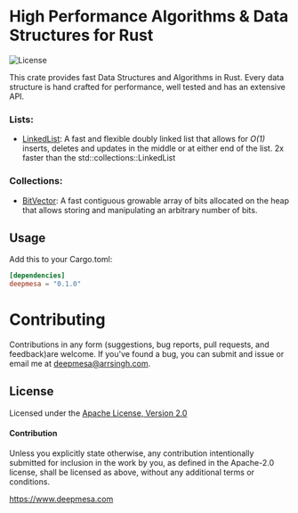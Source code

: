 # High Performance Algorithms & Data Structures for Rust

![License](https://img.shields.io/badge/License-Apache--2.0-blue)

This crate provides fast Data Structures and Algorithms in Rust. Every data structure is hand crafted for performance, well tested and has an extensive API.

### Lists:
* [LinkedList](https://www.deepmesa.com/data-structures/linkedlist): A fast and flexible doubly linked list that allows for *O(1)* inserts, deletes and updates in the middle or at either end of the list. 2x faster than the std::collections::LinkedList

### Collections:
* [BitVector](https://www.deepmesa.com/data-structures/bitvector): A fast contiguous growable array of bits allocated on the heap that allows storing and manipulating an arbitrary number of bits.

## Usage

Add this to your Cargo.toml:

```toml
[dependencies]
deepmesa = "0.1.0"
```

# Contributing

Contributions in any form (suggestions, bug reports, pull requests, and feedback)are welcome. If you've found a bug, you can submit and issue or email me at deepmesa@arrsingh.com.

## License

Licensed under the [Apache License, Version 2.0](LICENSE)

#### Contribution

Unless you explicitly state otherwise, any contribution intentionally submitted for inclusion in the work by you, as defined in the Apache-2.0 license, shall be licensed as above, without any additional terms or conditions.

https://www.deepmesa.com
